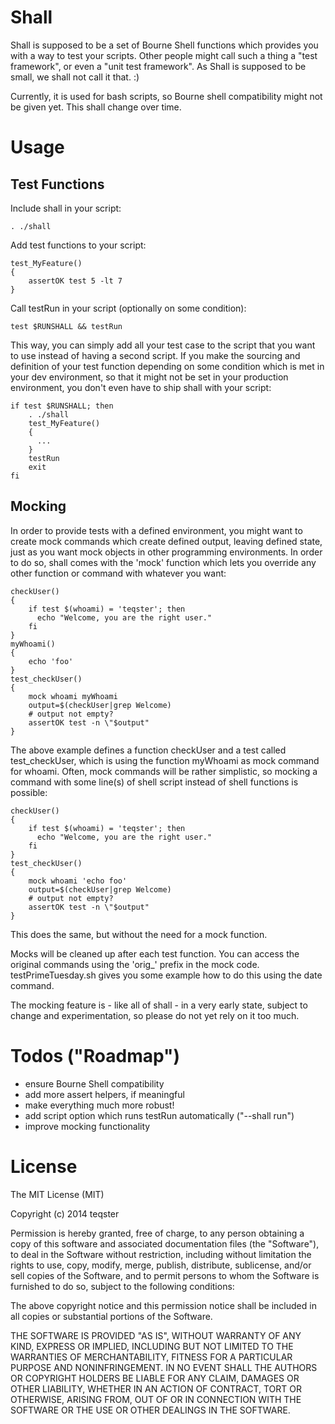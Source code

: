 Shall
=====

Shall is supposed to be a set of Bourne Shell functions which provides you with a way to test your scripts. Other people might call such a thing a "test framework", or even a "unit test framework". As Shall is supposed to be small, we shall not call it that. :)

Currently, it is used for bash scripts, so Bourne shell compatibility might not be given yet. This shall change over time.

Usage
=====

Test Functions
--------------

Include shall in your script:

    . ./shall

Add test functions to your script:

    test_MyFeature()
    {
        assertOK test 5 -lt 7
    }

Call testRun in your script (optionally on some condition):

    test $RUNSHALL && testRun

This way, you can simply add all your test case to the script that you want to use instead of having a second script. If you make the sourcing and definition of your test function depending on some condition which is met in your dev environment, so that it might not be set in your production environment, you don't even have to ship shall with your script:

    if test $RUNSHALL; then
        . ./shall
        test_MyFeature()
        {
          ...
        }
        testRun
        exit
    fi

Mocking
-------

In order to provide tests with a defined environment, you might want to create mock commands which create defined output, leaving defined state, just as you want mock objects in other programming environments. In order to do so, shall comes with the 'mock' function which lets you override any other function or command with whatever you want:

    checkUser()
    {
        if test $(whoami) = 'teqster'; then
          echo "Welcome, you are the right user."
        fi
    }
    myWhoami()
    {
        echo 'foo'
    }
    test_checkUser()
    {
        mock whoami myWhoami
        output=$(checkUser|grep Welcome)
        # output not empty?
        assertOK test -n \"$output"
    }

The above example defines a function checkUser and a test called test_checkUser, which is using the function myWhoami as mock command for whoami. Often, mock commands will be rather simplistic, so mocking a command with some line(s) of shell script instead of shell functions is possible:

    checkUser()
    {
        if test $(whoami) = 'teqster'; then
          echo "Welcome, you are the right user."
        fi
    }
    test_checkUser()
    {
        mock whoami 'echo foo'
        output=$(checkUser|grep Welcome)
        # output not empty?
        assertOK test -n \"$output"
    }

This does the same, but without the need for a mock function. 

Mocks will be cleaned up after each test function. You can access the original commands using the 'orig_' prefix in the mock code. testPrimeTuesday.sh gives you some example how to do this using the date command.

The mocking feature is - like all of shall - in a very early state, subject to change and experimentation, so please do not yet rely on it too much.

Todos ("Roadmap")
=================

- ensure Bourne Shell compatibility
- add more assert helpers, if meaningful
- make everything much more robust!
- add script option which runs testRun automatically ("--shall run")
- improve mocking functionality


License
=======

The MIT License (MIT)

Copyright (c) 2014 teqster

Permission is hereby granted, free of charge, to any person obtaining a copy
of this software and associated documentation files (the "Software"), to deal
in the Software without restriction, including without limitation the rights
to use, copy, modify, merge, publish, distribute, sublicense, and/or sell
copies of the Software, and to permit persons to whom the Software is
furnished to do so, subject to the following conditions:

The above copyright notice and this permission notice shall be included in
all copies or substantial portions of the Software.

THE SOFTWARE IS PROVIDED "AS IS", WITHOUT WARRANTY OF ANY KIND, EXPRESS OR
IMPLIED, INCLUDING BUT NOT LIMITED TO THE WARRANTIES OF MERCHANTABILITY,
FITNESS FOR A PARTICULAR PURPOSE AND NONINFRINGEMENT. IN NO EVENT SHALL THE
AUTHORS OR COPYRIGHT HOLDERS BE LIABLE FOR ANY CLAIM, DAMAGES OR OTHER
LIABILITY, WHETHER IN AN ACTION OF CONTRACT, TORT OR OTHERWISE, ARISING FROM,
OUT OF OR IN CONNECTION WITH THE SOFTWARE OR THE USE OR OTHER DEALINGS IN
THE SOFTWARE.

